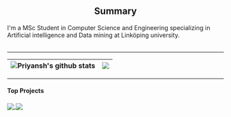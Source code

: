<h2 align="center"> Summary</h2>
I'm a MSc Student in Computer Science and Engineering specializing in Artificial intelligence and Data mining at Linköping university.
<br/><br/>

***
| <a><img align="center" src="https://github-readme-stats.vercel.app/api?username=priyansh16&show_icons=true&hide_rank=True&theme=radical" alt="Priyansh's github stats" /></a> | <a><img align="center" src="https://github-readme-stats.vercel.app/api/top-langs/?username=priyansh16&layout=compact&langs_count=5&theme=tokyonight" /></a> |
| ------------- | ------------- |
***

#### Top Projects


<a href="https://github.com/priyansh16/FaceDetection">
  <img align="center" src="https://github-readme-stats.vercel.app/api/pin/?username=priyansh16&repo=FaceDetection&show_owner=True&theme=merko" />
</a>
<a href="https://github.com/priyansh16/DrowsinessDetector">
  <img align="center" src="https://github-readme-stats.vercel.app/api/pin/?username=priyansh16&repo=DrowsinessDetector&show_owner=True&theme=merko" />
</a>
